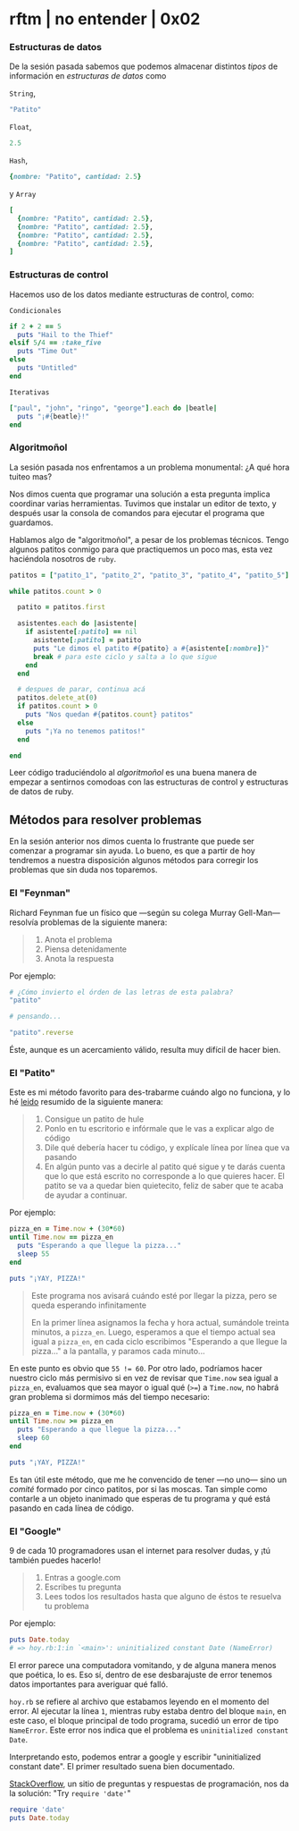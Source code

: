 # rftm | no entender | 0x02

### Estructuras de datos
De la sesión pasada sabemos que podemos almacenar distintos _tipos_ de información en _estructuras de datos_ como

`String`, 

```ruby
"Patito"
```

 `Float`,

```ruby
2.5
```

 `Hash`,

```ruby
{nombre: "Patito", cantidad: 2.5}
```

y `Array`

```ruby
[
  {nombre: "Patito", cantidad: 2.5},
  {nombre: "Patito", cantidad: 2.5},
  {nombre: "Patito", cantidad: 2.5},
  {nombre: "Patito", cantidad: 2.5},
]
```

### Estructuras de control

Hacemos uso de los datos mediante estructuras de control, como: 

`Condicionales`

```ruby
if 2 + 2 == 5
  puts "Hail to the Thief"
elsif 5/4 == :take_five
  puts "Time Out"
else
  puts "Untitled"
end
```


`Iterativas`

```ruby
["paul", "john", "ringo", "george"].each do |beatle|
  puts "¡#{beatle}!"
end
```

### Algoritmoñol

La sesión pasada nos enfrentamos a un problema monumental: ¿A qué hora tuiteo mas?

Nos dimos cuenta que programar una solución a esta pregunta implica coordinar varias herramientas. Tuvimos que instalar un editor de texto, y después usar la consola de comandos para ejecutar el programa que guardamos.

Hablamos algo de "algoritmoñol", a pesar de los problemas técnicos. Tengo algunos patitos conmigo para que practiquemos un poco mas, esta vez haciéndola nosotros de `ruby`.

```ruby
patitos = ["patito_1", "patito_2", "patito_3", "patito_4", "patito_5"]

while patitos.count > 0

  patito = patitos.first

  asistentes.each do |asistente|
    if asistente[:patito] == nil
      asistente[:patito] = patito
      puts "Le dimos el patito #{patito} a #{asistente[:nombre]}"
      break # para este ciclo y salta a lo que sigue
    end
  end

  # despues de parar, continua acá
  patitos.delete_at(0)
  if patitos.count > 0
    puts "Nos quedan #{patitos.count} patitos"
  else
    puts "¡Ya no tenemos patitos!"
  end

end
```

Leer código traduciéndolo al _algoritmoñol_ es una buena manera de empezar a sentirnos comodoas con las estructuras de control y estructuras de datos de ruby.

## Métodos para resolver problemas

En la sesión anterior nos dimos cuenta lo frustrante que puede ser comenzar a programar sin ayuda. Lo bueno, es que a partir de hoy tendremos a nuestra disposición algunos métodos para corregir los problemas que sin duda nos toparemos.

### El "Feynman"

Richard Feynman fue un físico que —según su colega Murray Gell-Man— resolvía problemas de la siguiente manera:

> 1. Anota el problema
> 2. Piensa detenidamente
> 3. Anota la respuesta

Por ejemplo:

```ruby
# ¿Cómo invierto el órden de las letras de esta palabra?
"patito"

# pensando...

"patito".reverse
```

Éste, aunque es un acercamiento válido, resulta muy difícil de hacer bien.

### El "Patito"

Este es mi método favorito para des-trabarme cuándo algo no funciona, y lo hé [leido](http://www.rubberduckdebugging.com) resumido de la siguiente manera:

> 1. Consigue un patito de hule
> 2. Ponlo en tu escritorio e infórmale que le vas a explicar algo de código
> 3. Dile qué debería hacer tu código, y explícale línea por línea que va pasando
> 4. En algún punto vas a decirle al patito qué sigue y te darás cuenta que lo que está escrito no corresponde a lo que quieres hacer. El patito se va a quedar bien quietecito, feliz de saber que te acaba de ayudar a continuar.

Por ejemplo:

```ruby
pizza_en = Time.now + (30*60)
until Time.now == pizza_en
  puts "Esperando a que llegue la pizza..."
  sleep 55
end

puts "¡YAY, PIZZA!"
```

> Este programa nos avisará cuándo esté por llegar la pizza, pero se queda esperando infinitamente
> 
> En la primer línea asignamos la fecha y hora actual, sumándole treinta minutos, a `pizza_en`.
> Luego, esperamos a que el tiempo actual sea igual a `pizza_en`,
> en cada ciclo escribimos "Esperando a que llegue la pizza..." a la pantalla, y
> paramos cada minuto...

En este punto es obvio que `55 != 60`. Por otro lado, podríamos hacer nuestro ciclo más permisivo si en vez de revisar que `Time.now` sea igual a `pizza_en`, evaluamos que sea mayor o igual qué (`>=`) a `Time.now`, no habrá gran problema si dormimos más del tiempo necesario:

```ruby
pizza_en = Time.now + (30*60)
until Time.now >= pizza_en
  puts "Esperando a que llegue la pizza..."
  sleep 60
end

puts "¡YAY, PIZZA!"
```

Es tan útil este método, que me he convencido de tener —no uno— sino un *comité* formado por cinco patitos, por si las moscas. Tan simple como contarle a un objeto inanimado que esperas de tu programa y qué está pasando en cada línea de código.


### El "Google"

9 de cada 10 programadores usan el internet para resolver dudas, y ¡tú también puedes hacerlo!

> 1. Entras a google.com
> 2. Escribes tu pregunta
> 3. Lees todos los resultados hasta que alguno de éstos te resuelva tu problema

Por ejemplo: 

```ruby
puts Date.today
# => hoy.rb:1:in `<main>': uninitialized constant Date (NameError)
```

El error parece una computadora vomitando, y de alguna manera menos que poética, lo es. Eso sí, dentro de ese desbarajuste de error tenemos datos importantes para averiguar qué falló.

`hoy.rb` se refiere al archivo que estabamos leyendo en el momento del error. Al ejecutar la línea `1`, mientras ruby estaba dentro del bloque `main`, en este caso, el bloque principal de todo programa, sucedió un error de tipo `NameError`. Este error nos indica que el problema es `uninitialized constant Date`.

Interpretando esto, podemos entrar a google y escribir "uninitialized constant date". El primer resultado suena bien documentado.

[StackOverflow](http://stackoverflow.com/questions/3023628/ruby-nameerror-when-referring-to-date), un sitio de preguntas y respuestas de programación, nos da la solución: "Try `require 'date'`"

```ruby
require 'date'
puts Date.today
```

